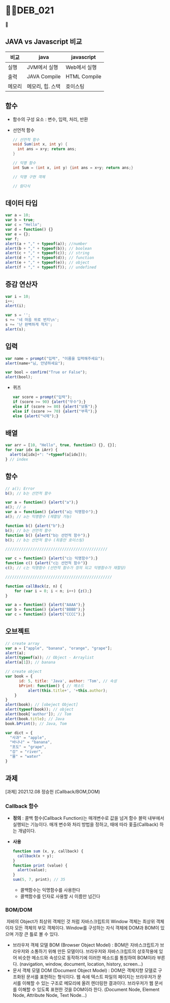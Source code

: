 # DEB_021



## JAVA vs Javascript 비교

| 비교   | java             | javascript   |
| ------ | ---------------- | ------------ |
| 실행   | JVM에서 실행     | Web에서 실행 |
| 출력   | JAVA Compile     | HTML Compile |
| 메모리 | 메모리, 힙. 스택 | 호이스팅     |



## 함수

* 함수의 구성 요소 : 변수, 입력, 처리, 반환

* 선언적 함수

  ```java
  // 선언적 함수
  void Sum(int x, int y) {
    int ans = x+y; return ans;
  }
  
  // 익명 함수
  int Sum = (int x, int y) {int ans = x+y; return ans;}
  
  // 익명 구현 객체
  
  // 람다식
  ```

## 데이터 타입

```javascript
var a = 10;
var b = true;
var c = "Hello";
var d = function() {}
var e = {};
var f;
alert(a + "," + typeof(a)); //number
alert(b + "," + typeof(b));	// boolean
alert(c + "," + typeof(c));	// string
alert(d + "," + typeof(d)); // function
alert(e + "," + typeof(e)); // object
alert(f + "," + typeof(f)); // undefined
```

## 증감 연산자

```javascript
var i = 10;
i++;
alert(i);

var s = '';
s += '네 마음 위로 번지\n';
s += '난 완벽하게 착지';
alert(s);
```

## 입력

```javascript
var name = prompt("입력", "이름을 입력해주세요");
alert(name+"님, 안녕하세요");

var bool = confirm("True or False");
alert(bool);
```

* 퀴즈

  ```javascript
  var score = prompt("입력");
  if (score >= 90) {alert("우수");}
  else if (score >= 80) {alert("보통");}
  else if (score >= 70) {alert("부족");}
  else {alert("낙제");}
  ```

## 배열

```javascript
var arr = [10, "Hello", true, function() {}, {}];
for (var idx in iArr) {
  alert(a[idx]+": "+typeof(a[idx]));
} // index
```

## 함수

```javascript
// a(); Error
b(); // b는 선언적 함수

var a = function() {alert("a");}
a(); // a
var a = function() {alert("a는 익명함수");}
a(); // a는 익명함수 (재할당 가능)

function b() {alert("b");}
b(); // b는 선언적 함수
function b() {alert("b는 선언적 함수");}
b(); // b는 선언적 함수 (최종만 호이스팅)

/////////////////////////////////////////////

var c = function() {alert("c는 익명함수");}
function c() {alert("c는 선언적 함수")}
c(); // c는 익명함수 (선언적 함수가 정의 되고 익명함수가 재할당)

///////////////////////////////////////////////

function callBack(z, n) {
  	for (var i = 0; i < n; i++) {z();}
}

var a = function() {alert("AAAA");}
var b = function() {alert("BBBB");}
var c = function() {alert("CCCC");}
```

## 오브젝트

```javascript
// create array
var a = ["apple", "banana", "orange", "grape"];
alert(a);
alert(typeof(a)); // Object - Arraylist
alert(a[1]); // banana

// create object
var book = {
	  id: 5, title: 'Java', author: 'Tom', // 속성
	  bPrint: function() { // 메소드
  		  alert(this.title+', '+this.author);
  	}
}
alert(book); // [obeject Object]
alert(typeof(book)); // object
alert(book['author']); // Tom
alert(book.title); // Java
book.bPrint(); // Java, Tom
```

```javascript
var dict = {
  "사과" = "apple",
  "바나나" = "banana",
  "포도" = "grape",
  "강" = "river",
  "물" = "water"
}
```

## 과제

[과제] 2021.12.08 정승헌 (Callback/BOM,DOM)

### Callback 함수

* **정의**
  : 콜백 함수(Callback Function)는 매개변수로 값을 넘겨 함수 블럭 내부에서 실행되는 기능이다. 매개 변수와 처리 방법을 정하고, 때에 따라 홏출(Callback) 하는 개념이다.

* **사용**

  ```javascript
  function sum (x, y, callback) {
    callback(x + y);
  }
  function print (value) {
    alert(value);
  }
  sum(5, 7, print); // 35
  ```

  * 콜백함수는 익명함수를 사용한다
  * 콜백함수를 인자로 사용할 시 이름만 넘긴다



### BOM/DOM

​	자바의 Object가 최상위 객체인 것 처럼 자바스크립트의 Window 객체는 최상위 객체이자 모든 객체의 부모 객체이다. 
Window를 구성하는 자식 객체에 DOM과 BOM이 있으며 가장 큰 틀로 볼 수 있다.

* 브라우저 객체 모델 BOM (Browser Object Model)
  : BOM은 자바스크립트가 브라우저와 소통하기 위해 만든 모델이다.
  브라우저와 자바스크립트의 상호작용에 있어 비슷한 메소드와 속성으로 동작하기에 이러한 메소드를 통칭하여 BOM이라 부른다.
  (navigation, window, document, location, history, screen...)
* 문서 객체 모델 DOM (Document Object Model)
  : DOM은 객체지향 모델로 구조화된 문서를 표현하는 형식이다.
  웹 속에 텍스트 파일의 페이지는 브라우저가 문서를 이해할 수 있는 구조로 메모리에 올려 렌더링한 결과이다. 브라우저가 웹 문서를 이해할 수 있도록 표현한 것을 DOM이라 한다.
  (Document Node, Element Node, Attribute Node, Text Node...)
